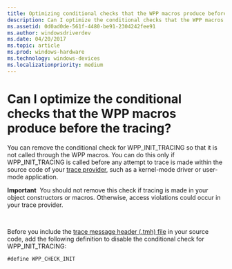 ```yaml
---
title: Optimizing conditional checks that the WPP macros produce before tracing
description: Can I optimize the conditional checks that the WPP macros produce before the tracing
ms.assetid: 0d0ad0de-561f-4480-be91-2304242fee91
ms.author: windowsdriverdev
ms.date: 04/20/2017
ms.topic: article
ms.prod: windows-hardware
ms.technology: windows-devices
ms.localizationpriority: medium
---
```


# Can I optimize the conditional checks that the WPP macros produce before the tracing?


You can remove the conditional check for WPP\_INIT\_TRACING so that it is not called through the WPP macros. You can do this only if WPP\_INIT\_TRACING is called before any attempt to trace is made within the source code of your [trace provider](trace-provider.md), such as a kernel-mode driver or user-mode application.

**Important**  You should not remove this check if tracing is made in your object constructors or macros. Otherwise, access violations could occur in your trace provider.

 

Before you include the [trace message header (.tmh) file](trace-message-header-file.md) in your source code, add the following definition to disable the conditional check for WPP\_INIT\_TRACING:

```
#define WPP_CHECK_INIT
```

 

 





